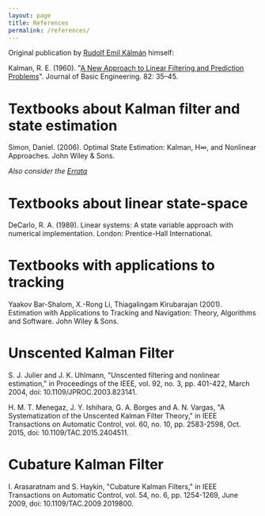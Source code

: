 ```yaml
---
layout: page
title: References
permalink: /references/
---
```


Original publication by [Rudolf Emil Kálmán](https://en.wikipedia.org/wiki/Rudolf_E._K%C3%A1lm%C3%A1n) himself:

Kalman, R. E. (1960). "[A New Approach to Linear Filtering and Prediction Problems](http://www.cs.unc.edu/~welch/kalman/media/pdf/Kalman1960.pdf)". Journal of Basic Engineering. 82: 35–45.

<h1>Textbooks about Kalman filter and state estimation</h1>
Simon, Daniel. (2006). Optimal State Estimation: Kalman, H∞, and Nonlinear Approaches. John Wiley & Sons. 

<em>Also consider the [Errata](https://academic.csuohio.edu/simond/estimation/errata.pdf)</em>

<h1>Textbooks about linear state-space</h1>

DeCarlo, R. A. (1989). Linear systems: A state variable approach with numerical implementation. London: Prentice-Hall International.

<h1>Textbooks with applications to tracking</h1>
Yaakov Bar-Shalom, X.-Rong Li, Thiagalingam Kirubarajan (2001). Estimation with Applications to Tracking and Navigation: Theory, Algorithms and Software.  John Wiley & Sons.

<h1>Unscented Kalman Filter</h1>

S. J. Julier and J. K. Uhlmann, "Unscented filtering and nonlinear estimation," in Proceedings of the IEEE, vol. 92, no. 3, pp. 401-422, March 2004, doi: 10.1109/JPROC.2003.823141.

H. M. T. Menegaz, J. Y. Ishihara, G. A. Borges and A. N. Vargas, "A Systematization of the Unscented Kalman Filter Theory," in IEEE Transactions on Automatic Control, vol. 60, no. 10, pp. 2583-2598, Oct. 2015, doi: 10.1109/TAC.2015.2404511. 

<h1>Cubature Kalman Filter</h1>

I. Arasaratnam and S. Haykin, "Cubature Kalman Filters," in IEEE Transactions on Automatic Control, vol. 54, no. 6, pp. 1254-1269, June 2009, doi: 10.1109/TAC.2009.2019800.

[jekyll-organization]: https://github.com/jekyll
